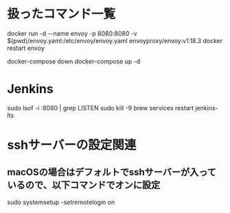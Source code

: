 # 扱ったコマンド一覧

docker run -d --name envoy -p 8080:8080 -v $(pwd)/envoy.yaml:/etc/envoy/envoy.yaml envoyproxy/envoy:v1.18.3
docker restart envoy

docker-compose down
docker-compose up -d

# Jenkins
sudo lsof -i :8080 | grep LISTEN
sudo kill -9 <PID>
brew services restart jenkins-lts

# sshサーバーの設定関連
## macOSの場合はデフォルトでsshサーバーが入っているので、以下コマンドでオンに設定
sudo systemsetup -setremotelogin on
